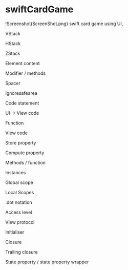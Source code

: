 # swiftCardGame

!Screenshot(ScreenShot.png)
swift card game using UI, 

VStack

HStack

ZStack 

Element content

Modifier / methods

Spacer

Ignoresafearea

Code statement

UI  ->  View code 

Function 

View code 

Store property

Compute property

Methods / function

Instances

Global scope 

Local Scopes 

.dot notation

Access level

View protocol

Initialiser 

Closure 

Trailing closure

State property / state property wrapper



















